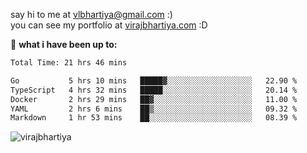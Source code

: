 say hi to me at [vlbhartiya@gmail.com](mailto:vlbhartiya@gmail.com) :)<br/>
you can see my portfolio at [virajbhartiya.com](https://virajbhartiya.com) :D<br/>


🚀 **what i have been up to:**

<!--START_SECTION:waka-->

```txt
Total Time: 21 hrs 46 mins

Go           5 hrs 10 mins   █████▓░░░░░░░░░░░░░░░░░░░   22.90 %
TypeScript   4 hrs 32 mins   █████░░░░░░░░░░░░░░░░░░░░   20.14 %
Docker       2 hrs 29 mins   ██▓░░░░░░░░░░░░░░░░░░░░░░   11.00 %
YAML         2 hrs 6 mins    ██▒░░░░░░░░░░░░░░░░░░░░░░   09.32 %
Markdown     1 hr 53 mins    ██░░░░░░░░░░░░░░░░░░░░░░░   08.39 %
```

<!--END_SECTION:waka-->

<p align="left"> <img src="https://komarev.com/ghpvc/?username=virajbhartiya&color=blue" alt="virajbhartiya" /> </p>
